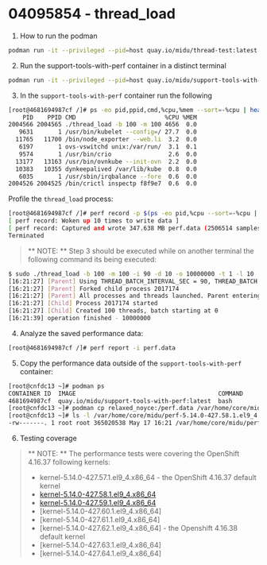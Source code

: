 # 04095854 - thread_load  


1. How to run the podman
```bash
podman run -it --privileged --pid=host quay.io/midu/thread-test:latest
```

2. Run the support-tools-with-perf container in a distinct terminal
```bash
podman run -it --privileged --pid=host quay.io/midu/support-tools-with-perf:latest bash
``` 

3. In the `support-tools-with-perf` container run the following

```bash
[root@4681694987cf /]# ps -eo pid,ppid,cmd,%cpu,%mem --sort=-%cpu | head
    PID    PPID CMD                         %CPU %MEM
2004566 2004565 ./thread_load -b 100 -m 100 4656  0.0
   9631       1 /usr/bin/kubelet --config=/ 27.7  0.0
  11765   11700 /bin/node_exporter --web.li  3.2  0.0
   6197       1 ovs-vswitchd unix:/var/run/  3.1  0.1
   9574       1 /usr/bin/crio                2.6  0.0
  13177   13163 /usr/bin/ovnkube --init-ovn  2.2  0.0
  10383   10355 dynkeepalived /var/lib/kube  0.8  0.0
   6035       1 /usr/sbin/irqbalance --fore  0.6  0.0
2004526 2004525 /bin/crictl inspectp f8f9e7  0.6  0.0
```

Profile the `thread_load` process:
```bash
[root@4681694987cf /]# perf record -p $(ps -eo pid,%cpu --sort=-%cpu | head -n 2 | tail -n 1 | cut -d ' ' -f1) -g -- sleep 30 
[ perf record: Woken up 10 times to write data ]
[ perf record: Captured and wrote 347.638 MB perf.data (2506514 samples) ]
Terminated
```

> ** NOTE: ** Step 3 should be executed while on another terminal the following command its being executed:

```bash
$ sudo ./thread_load -b 100 -m 100 -i 90 -d 10 -o 10000000 -t 1 -l 10
[16:21:27] [Parent] Using THREAD_BATCH_INTERVAL_SEC = 90, THREAD_BATCH = 100, MAX_THREADS = 100, THREADS_PER_MUTEX = 1, LOOP_COUNT = 10, THREAD_SLEEP_US = 10, OPERATIONS = 10000000
[16:21:27] [Parent] Forked child process 2017174
[16:21:27] [Parent] All processes and threads launched. Parent entering infinite wait mode.
[16:21:27] [Child] Process 2017174 started
[16:21:27] [Child] Created 100 threads, batch starting at 0
[16:21:39] operation finished - 10000000
```

4. Analyze the saved performance data:

```bash
[root@4681694987cf /]# perf report -i perf.data 
```

5. Copy the performance data outside of the `support-tools-with-perf` container:

```bash
[root@cnfdc13 ~]# podman ps 
CONTAINER ID  IMAGE                                        COMMAND     CREATED            STATUS            PORTS       NAMES
4681694987cf  quay.io/midu/support-tools-with-perf:latest  bash        About an hour ago  Up About an hour              relaxed_noyce
[root@cnfdc13 ~]# podman cp relaxed_noyce:/perf.data /var/home/core/midu/perf-5.14.0-427.58.1.el9_4.x86_64.data
[root@cnfdc13 ~]# ls -l /var/home/core/midu/perf-5.14.0-427.58.1.el9_4.x86_64.data
-rw-------. 1 root root 365020538 May 17 16:21 /var/home/core/midu/perf-5.14.0-427.58.1.el9_4.x86_64.data
```

6. Testing coverage

> ** NOTE: ** The performance tests were covering the OpenShift 4.16.37 following kernels:
> - kernel-5.14.0-427.57.1.el9_4.x86_64 - the OpenShift 4.16.37 default kernel
> - [kernel-5.14.0-427.58.1.el9_4.x86_64](https://github.com/midu16/rhcos-layering/blob/main/kernel-5.14.0-427.58.1.el9_4.x86_64/99-kernel-5.14.0-427.58.1.el9_4.x86_64.yaml)
> - [kernel-5.14.0-427.59.1.el9_4.x86_64](https://github.com/midu16/rhcos-layering/blob/main/kernel-5.14.0-427.59.1.el9_4.x86_64/99-kernel-5.14.0-427.59.1.el9_4.x86_64.yaml)
> - [kernel-5.14.0-427.60.1.el9_4.x86_64]
> - [kernel-5.14.0-427.61.1.el9_4.x86_64]
> - [kernel-5.14.0-427.62.1.el9_4.x86_64] - the Openshift 4.16.38 default kernel
> - [kernel-5.14.0-427.63.1.el9_4.x86_64]
> - [kernel-5.14.0-427.64.1.el9_4.x86_64]
